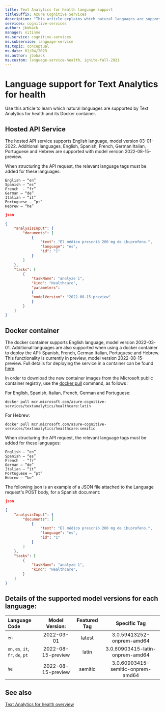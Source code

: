 ```yaml
---
title: Text Analytics for health language support
titleSuffix: Azure Cognitive Services
description: "This article explains which natural languages are supported by the Text Analytics for health."
services: cognitive-services
author: jboback
manager: nitinme
ms.service: cognitive-services
ms.subservice: language-service
ms.topic: conceptual
ms.date: 01/04/2023
ms.author: jboback
ms.custom: language-service-health, ignite-fall-2021
---
```


# Language support for Text Analytics for health

Use this article to learn which natural languages are supported by Text Analytics for health and its Docker container.  

## Hosted API Service

The hosted API service supports English language, model version 03-01-2022. Additional languages, English, Spanish, French, German Italian, Portuguese and Hebrew are supported with model version 2022-08-15-preview.

When structuring the API request, the relevant language tags must be added for these languages: 

```
English – “en”
Spanish – “es”
French  - “fr”
German – “de”
Italian – “it”
Portuguese – “pt”
Hebrew – “he”
```
```json
json

{
    "analysisInput": {
        "documents": [
            {
                "text": "El médico prescrió 200 mg de ibuprofeno.",
                "language": "es",
                "id": "1"
            }
        ]
    },
    "tasks": [
        {
            "taskName": "analyze 1",
            "kind": "Healthcare",
            "parameters":
            {
            "modelVersion": "2022-08-15-preview"
            }
        }
    ]
}
```

## Docker container

The docker container supports English language, model version 2022-03-01. 
Additional languages are also supported when using a docker container to deploy the API: Spanish, French, German Italian, Portuguese and Hebrew. This functionality is currently in preview, model version 2022-08-15-preview.
Full details for deploying the service in a container can be found [here](../text-analytics-for-health/how-to/use-containers.md).

In order to download the new container images from the Microsoft public container registry, use the [docker pull](https://docs.docker.com/engine/reference/commandline/pull/) command, as follows :

For English, Spanish, Italian, French, German and Portuguese:

```
docker pull mcr.microsoft.com/azure-cognitive-services/textanalytics/healthcare:latin
```

For Hebrew:

```
docker pull mcr.microsoft.com/azure-cognitive-services/textanalytics/healthcare:semitic
```


When structuring the API request, the relevant language tags must be added for these languages: 

```
English – “en”
Spanish – “es”
French  - “fr”
German – “de”
Italian – “it”
Portuguese – “pt”
Hebrew – “he”
```

The following json is an example of a JSON file attached to the Language request's POST body, for a Spanish document:

```json
json

{
    "analysisInput": {
        "documents": [
            {
                "text": "El médico prescrió 200 mg de ibuprofeno.",
                "language": "es",
                "id": "1"
            }
        ]
    },
    "tasks": [
        {
            "taskName": "analyze 1",
            "kind": "Healthcare",
        }
    ]
}
```
## Details of the supported model versions for each language:


| Language Code       | Model Version: |  Featured Tag | Specific Tag |
|:--------------------|:-------------:|:-------------------:|:------------------:|
| `en`                  |  2022-03-01   |      latest         |   3.0.59413252-onprem-amd64    | 
| `en`, `es`, `it`, `fr`, `de`, `pt`   |  2022-08-15-preview  |      latin         |   3.0.60903415-latin-onprem-amd64    | 
| `he`                  |  2022-08-15-preview   |      semitic         |   3.0.60903415-semitic-onprem-amd64   | 






## See also

[Text Analytics for health overview](overview.md)
